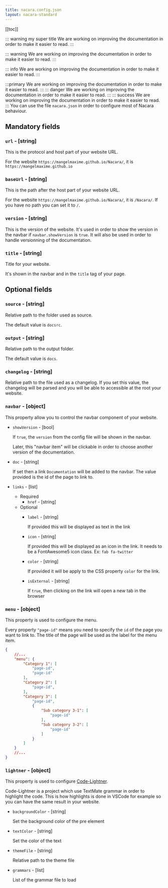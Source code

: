 ```yaml
---
title: nacara.config.json
layout: nacara-standard
---
```


[[toc]]

::: warning my super title
We are working on improving the documentation in order to make it easier to read.
:::

::: warning
We are working on improving the documentation in order to make it easier to read.
:::

::: info
We are working on improving the documentation in order to make it easier to read.
:::

:::primary
We are working on improving the documentation in order to make it easier to read.
:::
::: danger
We are working on improving the documentation in order to make it easier to read.
:::
::: success
We are working on improving the documentation in order to make it easier to read.
:::
You can use the file `nacara.json` in order to configure most of Nacara behaviour.

## Mandatory fields

### `url` - [string]

This is the protocol and host part of your website URL.

For the website `https://mangelmaxime.github.io/Nacara/`, it is `https://mangelmaxime.github.io`

### `baseUrl` - [string]

This is the path after the host part of your website URL.

For the website `https://mangelmaxime.github.io/Nacara/`, it is `/Nacara/`. If you have no path you can set it to `/`.

### `version` - [string]

This is the version of the website. It's used in order to show the version in the navbar if `navbar.showVersion` is `true`. It will also be used in order to handle versionning of the documentation.

### `title` - [string]

Title for your website.

It's shown in the navbar and in the `title` tag of your page.

## Optional fields

### `source` - [string]

Relative path to the folder used as source.

The default value is `docsrc`.

### `output` - [string]

Relative path to the output folder.

The default value is `docs`.

### `changelog` - [string]

Relative path to the file used as a changelog. If you set this value, the changelog will be parsed and you will be able to accessible at the root your website.

### `navbar` - [object]

This property allow you to control the navbar component of your website.

* `showVersion` - [bool]

    If `true`, the `version` from the config file will be shown in the navbar.

    Later, this "navbar item" will be clickable in order to choose another version of the documentation.

* `doc` - [string]

    If set then a link `Documentation` will be added to the navbar. The value provided is the id of the page to link to.

* `links` - [list]

    * Required
        * `href` - [string]
    * Optional
        * `label` - [string]

            If provided this will be displayed as text in the link
        * `icon` - [string]

            If provided this will be displayed as an icon in the link. It needs to be a FontAwesome5 icon class. Ex: `fab fa-twitter`
        * `color` - [string]

            If provided it will be apply to the CSS property `color` for the link.
        * `isExternal` - [string]

            If `true`, then clicking on the link will open a new tab in the browser

### `menu` - [object]

This property is used to configure the menu.

Every property `"page-id"` means you need to specify the `id` of the page you want to link to. The title of the page will be used as the label for the menu item.

```json
{
    //...
    "menu": {
        "Category 1": [
            "page-id",
            "page-id"
        ],
        "Category 2": [
            "page-id",
        ],
        "Category 3": [
            "page-id",
            {
                "Sub category 3-1": [
                    "page-id"
                ],
                "Sub category 3-2": [
                    "page-id"
                ]
            }
        ]
    }
    //...
}
```

### `lightner` - [object]

This property is used to configure [Code-Lightner](https://github.com/MangelMaxime/Code-Lightner).

Code-Lightner is a project which use TextMate grammar in order to highlight the code. This is how highlights is done in VSCode for example so you can have the same result in your website.

* `backgroundColor` - [string]

    Set the background color of the pre element

* `textColor` - [string]

    Set the color of the text

* `themeFile` - [string]

    Relative path to the theme file

* `grammars` - [list]

    List of the grammar file to load
